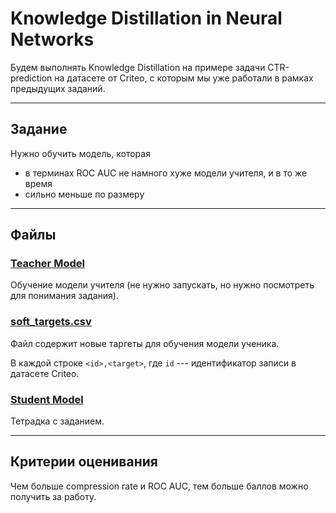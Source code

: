 # Knowledge Distillation in Neural Networks 

Будем выполнять Knowledge Distillation на примере задачи CTR-prediction на датасете от Criteo, с которым мы уже работали в рамках предыдущих заданий.

---

## Задание

Нужно обучить модель, которая

* в терминах ROC AUC не намного хуже модели учителя, и в то же время
* сильно меньше по размеру

---

## Файлы

### [Teacher Model](/teacher_model_train_full.ipynb) 

Обучение модели учителя (не нужно запускать, но нужно посмотреть для понимания задания).

### [soft_targets.csv](https://drive.google.com/file/d/1tBbPOUT-Ow9f3zTDApykGXYwt-KslYle/view?usp=sharing) 

Файл содержит новые таргеты для обучения модели ученика. 

В каждой строке `<id>,<target>`, где `id` --- идентификатор записи в датасете Criteo.

### [Student Model](/student_model_train.ipynb)

Тетрадка с заданием.

---

## Критерии оценивания

Чем больше compression rate и ROC AUC, тем больше баллов можно получить за работу.
